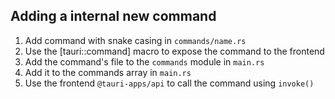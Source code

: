 ## Adding a internal new command

1. Add command with snake casing in `commands/name.rs`
2. Use the [tauri::command] macro to expose the command to the frontend
3. Add the command's file to the `commands` module in `main.rs`
4. Add it to the commands array in `main.rs`
5. Use the frontend `@tauri-apps/api` to call the command using `invoke()`
